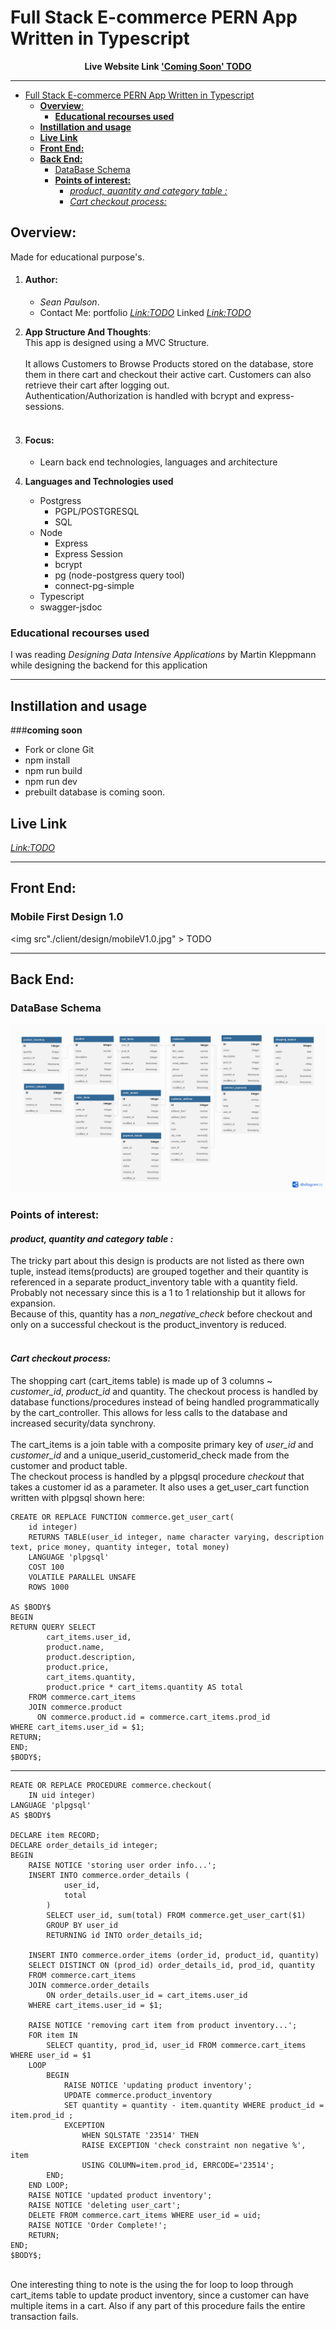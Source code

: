 # Full Stack E-commerce PERN App Written in Typescript<br>
<p style="text-align: center"><b>Live Website Link <a href="www.google.com" title="TODO" >'Coming Soon' TODO</a></b><p>

___

- [Full Stack E-commerce PERN App Written in Typescript](#full-stack-e-commerce-pern-app-written-in-typescript)
  - [**Overview**:](#overview)
    - [**Educational recourses used**](#educational-recourses-used)
  - [**Instillation and usage**](#instillation-and-usage)
  - [**Live Link**](#live-link)
  - [**Front End:**](#front-end)
  - [**Back End:**](#back-end)
    - [DataBase Schema](#database-schema)
    - [**Points of interest:**](#points-of-interest)
      - [*product, quantity and category table :* ](#product-quantity-and-category-table--)
      - [*Cart checkout process:* ](#cart-checkout-process-)

## **Overview**:
Made for educational purpose's.
1. #### **Author**: 
     - *Sean Paulson*. 
      - Contact Me: portfolio *<Link:TODO>* Linked *<Link:TODO>* <br>

2. **App Structure And Thoughts**:<br>
This app is designed using a MVC Structure. <br><br>
It allows Customers to Browse Products stored on the database, store them in there cart and checkout their active cart. Customers can also retrieve their cart after logging out.<br>
Authentication/Authorization is handled with bcrypt and express-sessions.<br><br>

1. #### **Focus**: 
     - Learn back end technologies, languages and architecture
2. **Languages and Technologies used**
    - Postgress
       - PGPL/POSTGRESQL
       - SQL
     - Node
        - Express
        - Express Session
        - bcrypt
        - pg (node-postgress query tool)
        - connect-pg-simple
     - Typescript
     - swagger-jsdoc
  
### **Educational recourses used**
I was reading *Designing Data Intensive Applications* by  Martin Kleppmann <br>
while designing the backend for this application

___

## **Instillation and usage**
###**coming soon**
  - Fork or clone Git
  - npm install
  - npm run build
  - npm run dev
  - prebuilt database is coming soon. 

## **Live Link**
*<Link:TODO>*

___

## **Front End:**
### Mobile First Design 1.0
<img src"./client/design/mobileV1.0.jpg" >
    TODO

___

## **Back End:**
### DataBase Schema
<img src="./server/Design/schemaV2.0.1.png">

### **Points of interest:** 
#### *product, quantity and category table :* <br>
The tricky part about this design is products are not listed as there own tuple, instead items(products) are grouped together and their quantity is referenced in a separate product_inventory table with a quantity field. Probably not necessary since this is a 1 to 1 relationship but it allows for expansion.<br>
Because of this, quantity has a *non_negative_check* before checkout and only on a successful checkout is the product_inventory is reduced.<br>
<br>
#### *Cart checkout process:* <br>
The shopping cart (cart_items table) is made up of 3 columns ~ *customer_id*, *product_id* and quantity.
The checkout process is handled by database functions/procedures instead of being handled programmatically by the cart_controller. This allows for less calls to the database and increased security/data synchrony.<br><br>
The cart_items is a join table with a composite primary key of *user_id* and *customer_id* and a unique_userid_customerid_check made from the customer and product table. <br> 
The checkout process is handled by a plpgsql procedure *checkout* that takes a customer id as a parameter. It also uses a get_user_cart function written with plpgsql shown here:

~~~
CREATE OR REPLACE FUNCTION commerce.get_user_cart(
	id integer)
    RETURNS TABLE(user_id integer, name character varying, description text, price money, quantity integer, total money) 
    LANGUAGE 'plpgsql'
    COST 100
    VOLATILE PARALLEL UNSAFE
    ROWS 1000

AS $BODY$
BEGIN
RETURN QUERY SELECT
		cart_items.user_id,
		product.name, 
		product.description, 
		product.price, 
		cart_items.quantity,
		product.price * cart_items.quantity AS total
	FROM commerce.cart_items 
	JOIN commerce.product
	  ON commerce.product.id = commerce.cart_items.prod_id
WHERE cart_items.user_id = $1;
RETURN;
END;
$BODY$;
~~~
---
~~~
REATE OR REPLACE PROCEDURE commerce.checkout(
	IN uid integer)
LANGUAGE 'plpgsql'
AS $BODY$

DECLARE item RECORD;
DECLARE order_details_id integer;
BEGIN 
	RAISE NOTICE 'storing user order info...';
	INSERT INTO commerce.order_details (
			user_id,
			total
		)
		SELECT user_id, sum(total) FROM commerce.get_user_cart($1) 
		GROUP BY user_id
		RETURNING id INTO order_details_id;
	
	INSERT INTO commerce.order_items (order_id, product_id, quantity) 
	SELECT DISTINCT ON (prod_id) order_details_id, prod_id, quantity
	FROM commerce.cart_items
	JOIN commerce.order_details 
		ON order_details.user_id = cart_items.user_id
	WHERE cart_items.user_id = $1;
	
	RAISE NOTICE 'removing cart item from product inventory...';
	FOR item IN 
		SELECT quantity, prod_id, user_id FROM commerce.cart_items WHERE user_id = $1
	LOOP
		BEGIN
			RAISE NOTICE 'updating product inventory';
			UPDATE commerce.product_inventory 
			SET quantity = quantity - item.quantity WHERE product_id = item.prod_id ;
			EXCEPTION 
				WHEN SQLSTATE '23514' THEN
				RAISE EXCEPTION 'check constraint non negative %', item
				USING COLUMN=item.prod_id, ERRCODE='23514';
		END;
	END LOOP;
	RAISE NOTICE 'updated product inventory';
	RAISE NOTICE 'deleting user_cart';
	DELETE FROM commerce.cart_items WHERE user_id = uid;
	RAISE NOTICE 'Order Complete!';
	RETURN;
END;
$BODY$;
~~~
<br>
One interesting thing to note is the using the for loop to loop through cart_items table to update product inventory, since a customer can have multiple items in a cart.
Also if any part of this procedure fails the entire transaction fails.


